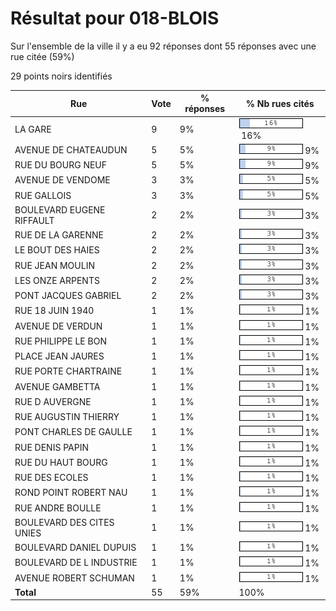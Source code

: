 # Résultat pour 018-BLOIS

Sur l'ensemble de la ville il y a eu 92 réponses dont 55 réponses avec une rue citée (59%)

29 points noirs identifiés

| Rue | Vote | % réponses | % Nb rues cités|
|-----|------|------------|----------------|
| LA GARE | 9 | 9% | <img src="../../img/bar_16.gif" />&nbsp;16%|
| AVENUE DE CHATEAUDUN | 5 | 5% | <img src="../../img/bar_9.gif" />&nbsp;9%|
| RUE DU BOURG NEUF | 5 | 5% | <img src="../../img/bar_9.gif" />&nbsp;9%|
| AVENUE DE VENDOME | 3 | 3% | <img src="../../img/bar_5.gif" />&nbsp;5%|
| RUE GALLOIS | 3 | 3% | <img src="../../img/bar_5.gif" />&nbsp;5%|
| BOULEVARD EUGENE RIFFAULT | 2 | 2% | <img src="../../img/bar_3.gif" />&nbsp;3%|
| RUE DE LA GARENNE | 2 | 2% | <img src="../../img/bar_3.gif" />&nbsp;3%|
| LE BOUT DES HAIES | 2 | 2% | <img src="../../img/bar_3.gif" />&nbsp;3%|
| RUE JEAN MOULIN | 2 | 2% | <img src="../../img/bar_3.gif" />&nbsp;3%|
| LES ONZE ARPENTS | 2 | 2% | <img src="../../img/bar_3.gif" />&nbsp;3%|
| PONT JACQUES GABRIEL | 2 | 2% | <img src="../../img/bar_3.gif" />&nbsp;3%|
| RUE 18 JUIN 1940 | 1 | 1% | <img src="../../img/bar_1.gif" />&nbsp;1%|
| AVENUE DE VERDUN | 1 | 1% | <img src="../../img/bar_1.gif" />&nbsp;1%|
| RUE PHILIPPE LE BON | 1 | 1% | <img src="../../img/bar_1.gif" />&nbsp;1%|
| PLACE JEAN JAURES | 1 | 1% | <img src="../../img/bar_1.gif" />&nbsp;1%|
| RUE PORTE CHARTRAINE | 1 | 1% | <img src="../../img/bar_1.gif" />&nbsp;1%|
| AVENUE GAMBETTA | 1 | 1% | <img src="../../img/bar_1.gif" />&nbsp;1%|
| RUE D AUVERGNE | 1 | 1% | <img src="../../img/bar_1.gif" />&nbsp;1%|
| RUE AUGUSTIN THIERRY | 1 | 1% | <img src="../../img/bar_1.gif" />&nbsp;1%|
| PONT CHARLES DE GAULLE | 1 | 1% | <img src="../../img/bar_1.gif" />&nbsp;1%|
| RUE DENIS PAPIN | 1 | 1% | <img src="../../img/bar_1.gif" />&nbsp;1%|
| RUE DU HAUT BOURG | 1 | 1% | <img src="../../img/bar_1.gif" />&nbsp;1%|
| RUE DES ECOLES | 1 | 1% | <img src="../../img/bar_1.gif" />&nbsp;1%|
| ROND POINT ROBERT NAU | 1 | 1% | <img src="../../img/bar_1.gif" />&nbsp;1%|
| RUE ANDRE BOULLE | 1 | 1% | <img src="../../img/bar_1.gif" />&nbsp;1%|
| BOULEVARD DES CITES UNIES | 1 | 1% | <img src="../../img/bar_1.gif" />&nbsp;1%|
| BOULEVARD DANIEL DUPUIS | 1 | 1% | <img src="../../img/bar_1.gif" />&nbsp;1%|
| BOULEVARD DE L INDUSTRIE | 1 | 1% | <img src="../../img/bar_1.gif" />&nbsp;1%|
| AVENUE ROBERT SCHUMAN | 1 | 1% | <img src="../../img/bar_1.gif" />&nbsp;1%|
| **Total** | 55 | 59% | 100%|
